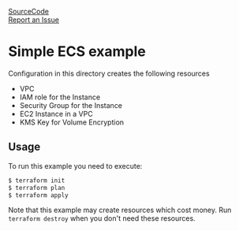 [SourceCode](https://github.com/nclouds/terraform-aws-ec2/tree/master/examples/advanced)   
[Report an Issue](https://github.com/nclouds/terraform-aws-ec2/issues)

# Simple ECS example

Configuration in this directory creates the following resources
- VPC
- IAM role for the Instance
- Security Group for the Instance
- EC2 Instance in a VPC
- KMS Key for Volume Encryption

## Usage

To run this example you need to execute:

```bash
$ terraform init
$ terraform plan
$ terraform apply
```

Note that this example may create resources which cost money. Run `terraform destroy` when you don't need these resources.
